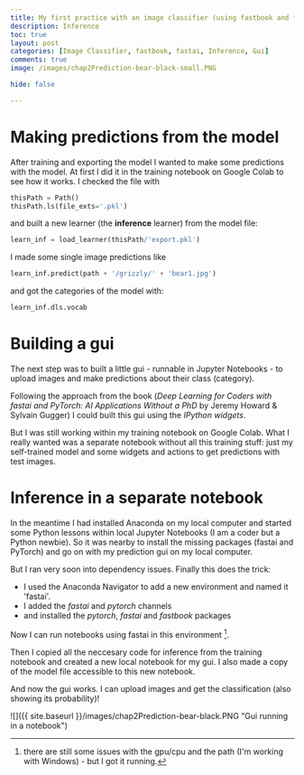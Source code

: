 ```yaml
---
title: My first practice with an image classifier (using fastbook and fastai), Part II
description: Inference
toc: true
layout: post
categories: [Image Classifier, fastbook, fastai, Inference, Gui]
comments: true
image: /images/chap2Prediction-bear-black-small.PNG

hide: false

---
```


# Making predictions from the model
After training and exporting the model I wanted to make some predictions with the model. At first I did it in the training notebook on Google Colab to see how it works.
I checked the file with
```python
thisPath = Path()
thisPath.ls(file_exts='.pkl')
```
and built a new learner (the **inference** learner) from the model file:
```python
learn_inf = load_learner(thisPath/'export.pkl')
```
I made some single image predictions like
```python
learn_inf.predict(path + '/grizzly/' + 'bear1.jpg')
```
and got the categories of the model with:
```python
learn_inf.dls.vocab
```
# Building a gui
The next step was to built a little gui - runnable in Jupyter Notebooks - to upload images and make predictions about their class (category).

Following the approach from the book (*Deep Learning for Coders with fastai and PyTorch: AI Applications Without a PhD* by Jeremy Howard & Sylvain Gugger) I could built this gui using the *IPython widgets*.

But I was still working within my training notebook on Google Colab. What I really wanted was a separate notebook without all this training stuff: just my self-trained model and some widgets and actions to get predictions with test images.

# Inference in a separate notebook
In the meantime I had installed Anaconda on my local computer and started some Python lessons within local Jupyter Notebooks (I am a coder but a Python newbie). So it was nearby to install the missing packages (fastai and PyTorch) and go on with my prediction gui on my local computer.

But I ran very soon into dependency issues. Finally this does the trick:
- I used the Anaconda Navigator to add a new environment and named it 'fastai'.
- I added the *fastai* and *pytorch* channels
- and installed the *pytorch*, *fastai* and *fastbook* packages

Now I can run notebooks using fastai in this environment [^1].

Then I copied all the neccesary code for inference from the training notebook and created a new local notebook for my gui. I also made a copy of the model file accessible to this new notebook. 

And now the gui works. I can upload images and get the classification (also showing its probability)!

![]({{ site.baseurl }}/images/chap2Prediction-bear-black.PNG "Gui running in a notebook")




[^1]:there are still some issues with the gpu/cpu and the path (I'm working with Windows) - but I got it running.














